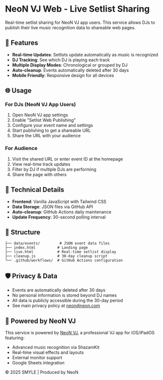 # NeoN VJ Web - Live Setlist Sharing

Real-time setlist sharing for NeoN VJ app users. This service allows DJs to publish their live music recognition data to shareable web pages.

## 🎵 Features

- **Real-time Updates**: Setlists update automatically as music is recognized
- **DJ Tracking**: See which DJ is playing each track
- **Multiple Display Modes**: Chronological or grouped by DJ
- **Auto-cleanup**: Events automatically deleted after 30 days
- **Mobile Friendly**: Responsive design for all devices

## 🌐 Usage

### For DJs (NeoN VJ App Users)
1. Open NeoN VJ app settings
2. Enable "Setlist Web Publishing"
3. Configure your event name and settings
4. Start publishing to get a shareable URL
5. Share the URL with your audience

### For Audience
1. Visit the shared URL or enter event ID at the homepage
2. View real-time track updates
3. Filter by DJ if multiple DJs are performing
4. Share the page with others

## 🔧 Technical Details

- **Frontend**: Vanilla JavaScript with Tailwind CSS
- **Data Storage**: JSON files via GitHub API
- **Auto-cleanup**: GitHub Actions daily maintenance
- **Update Frequency**: 30-second polling interval

## 📁 Structure

```
├── data/events/         # JSON event data files
├── index.html          # Landing page
├── live.html           # Real-time setlist display
├── cleanup.js          # 30-day cleanup script
└── .github/workflows/  # GitHub Actions configuration
```

## 🛡️ Privacy & Data

- Events are automatically deleted after 30 days
- No personal information is stored beyond DJ names
- All data is publicly accessible during the 30-day period
- See main privacy policy at [neondjneon.com](https://neondjneon.com)

## 📱 Powered by NeoN VJ

This service is powered by [NeoN VJ](https://apps.apple.com/app/neon-vj), a professional VJ app for iOS/iPadOS featuring:
- Advanced music recognition via ShazamKit
- Real-time visual effects and layouts
- External monitor support
- Google Sheets integration

© 2025 SMYLE | Produced by NeoN
